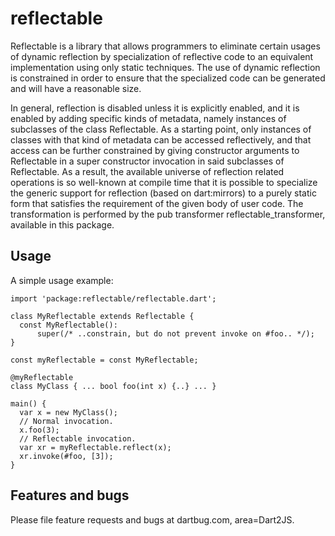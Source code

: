 # reflectable

Reflectable is a library that allows programmers to eliminate certain
usages of dynamic reflection by specialization of reflective code to
an equivalent implementation using only static techniques.  The use of
dynamic reflection is constrained in order to ensure that the
specialized code can be generated and will have a reasonable size.

In general, reflection is disabled unless it is explicitly enabled, and
it is enabled by adding specific kinds of metadata, namely instances
of subclasses of the class Reflectable.  As a starting point, only
instances of classes with that kind of metadata can be accessed
reflectively, and that access can be further constrained by giving
constructor arguments to Reflectable in a super constructor invocation
in said subclasses of Reflectable.  As a result, the available universe
of reflection related operations is so well-known at compile time that
it is possible to specialize the generic support for reflection (based
on dart:mirrors) to a purely static form that satisfies the requirement
of the given body of user code.  The transformation is performed by the
pub transformer reflectable_transformer, available in this package.

## Usage

A simple usage example:

    import 'package:reflectable/reflectable.dart';

    class MyReflectable extends Reflectable {
      const MyReflectable():
          super(/* ..constrain, but do not prevent invoke on #foo.. */);
    }

    const myReflectable = const MyReflectable;

    @myReflectable
    class MyClass { ... bool foo(int x) {..} ... }

    main() {
      var x = new MyClass();
      // Normal invocation.
      x.foo(3);
      // Reflectable invocation.
      var xr = myReflectable.reflect(x);
      xr.invoke(#foo, [3]);
    }

## Features and bugs

Please file feature requests and bugs at dartbug.com, area=Dart2JS.

